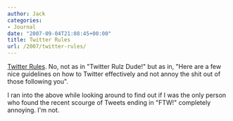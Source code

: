 ```yaml
---
author: Jack
categories:
- Journal
date: "2007-09-04T21:08:45+00:00"
title: Twitter Rules
url: /2007/twitter-rules/
---
```


[Twitter Rules][1]. No, not as in "Twitter Rulz Dude!" but as in, "Here are a few nice guidelines on how to Twitter effectively and not annoy the shit out of those following you". 

I ran into the above while looking around to find out if I was the only person who found the recent scourge of Tweets ending in "FTW!" completely annoying. I'm not.

 [1]: http://www.brianoberkirch.com/2007/08/29/advanced-twitter-dont-tweet-like-a-n00b/